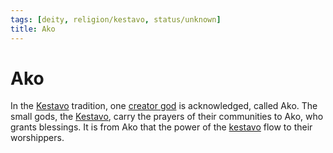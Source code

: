 ```yaml
---
tags: [deity, religion/kestavo, status/unknown]
title: Ako
---
```


# Ako

In the [Kestavo](<../../religions/kestavo.md>) tradition, one [creator god](<./high-gods.md>) is acknowledged, called Ako. The small gods, the [Kestavo](<../../religions/kestavo.md>), carry the prayers of their communities to Ako, who grants blessings. It is from Ako that the power of the [kestavo](<../../religions/kestavo.md>) flow to their worshippers.


